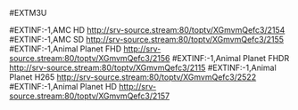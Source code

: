 #EXTM3U

#EXTINF:-1,AMC HD
http://srv-source.stream:80/toptv/XGmvmQefc3/2154
#EXTINF:-1,AMC SD
http://srv-source.stream:80/toptv/XGmvmQefc3/2155
#EXTINF:-1,Animal Planet FHD
http://srv-source.stream:80/toptv/XGmvmQefc3/2156
#EXTINF:-1,Animal Planet FHDR
http://srv-source.stream:80/toptv/XGmvmQefc3/2115
#EXTINF:-1,Animal Planet H265
http://srv-source.stream:80/toptv/XGmvmQefc3/2522
#EXTINF:-1,Animal Planet HD
http://srv-source.stream:80/toptv/XGmvmQefc3/2157
